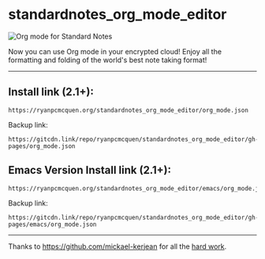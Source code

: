 # standardnotes_org_mode_editor

![Org mode for Standard Notes](https://raw.githubusercontent.com/ryanpcmcquen/standardnotes_org_mode_editor/gh-pages/screenshot.1516826241.png)

Now you can use Org mode in your encrypted cloud! Enjoy all the formatting and folding of the world's best note taking format!

---

## Install link (2.1+):

```
https://ryanpcmcquen.org/standardnotes_org_mode_editor/org_mode.json
```

Backup link:

```
https://gitcdn.link/repo/ryanpcmcquen/standardnotes_org_mode_editor/gh-pages/org_mode.json
```

## Emacs Version Install link (2.1+):

```
https://ryanpcmcquen.org/standardnotes_org_mode_editor/emacs/org_mode.json
```

Backup link:

```
https://gitcdn.link/repo/ryanpcmcquen/standardnotes_org_mode_editor/gh-pages/emacs/org_mode.json
```

---

Thanks to https://github.com/mickael-kerjean for all the [hard work](https://github.com/mickael-kerjean/nuage/blob/master/client/pages/viewerpage/editor/orgmode.js).
